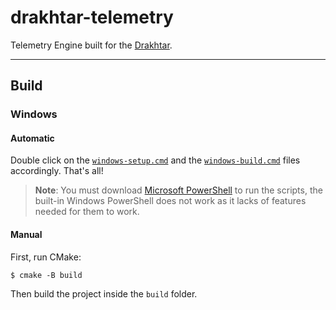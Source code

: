 # drakhtar-telemetry

Telemetry Engine built for the [Drakhtar](https://github.com/kyranet/drakhtar).

---

## Build

### Windows

#### Automatic

Double click on the [`windows-setup.cmd`] and the [`windows-build.cmd`] files accordingly. That's all!

> **Note**: You must download [Microsoft PowerShell](https://github.com/PowerShell/PowerShell) to run the scripts, the
built-in Windows PowerShell does not work as it lacks of features needed for them to work.

#### Manual

First, run CMake:

```sh-session
$ cmake -B build
```

Then build the project inside the `build` folder.

[`windows-setup.cmd`]: https://github.com/kyranet/drakhtar-telemetry/blob/main/scripts/windows-setup.cmd
[`windows-build.cmd`]: https://github.com/kyranet/drakhtar-telemetry/blob/main/scripts/windows-build.cmd
